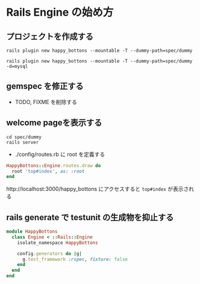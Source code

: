 # Rails Engine の始め方
## プロジェクトを作成する
```
rails plugin new happy_bottons --mountable -T --dummy-path=spec/dummy
```

```
rails plugin new happy_bottons --mountable -T --dummy-path=spec/dummy -d=mysql
```

## gemspec を修正する
* TODO, FIXME を削除する

## welcome pageを表示する
```
cd spec/dummy
rails server
```

* ./config/routes.rb に root を定義する

```ruby
HappyBottons::Engine.routes.draw do
  root 'top#index', as: :root
end
```

http://localhost:3000/happy_bottons にアクセスすると `top#index` が表示される

## rails generate で testunit の生成物を抑止する
```ruby
module HappyBottons
  class Engine < ::Rails::Engine
    isolate_namespace HappyBottons

    config.generators do |g|
      g.test_framework :rspec, fixture: false
    end
  end
end
```
